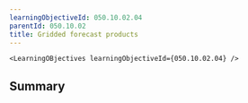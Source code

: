 ```yaml
---
learningObjectiveId: 050.10.02.04
parentId: 050.10.02
title: Gridded forecast products
---
```


```tsx eval
<LearningOBjectives learningObjectiveId={050.10.02.04} />
```

## Summary
